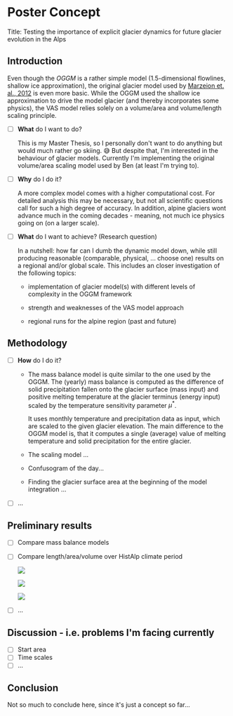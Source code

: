 # Poster Concept

Title: Testing the importance of explicit glacier dynamics for future glacier evolution in the Alps

## Introduction

Even though the *OGGM* is a rather simple model (1.5-dimensional flowlines, shallow ice approximation), the original glacier model used by [Marzeion et. al., 2012]() is even more basic. While the OGGM used the shallow ice approximation to drive the model glacier (and thereby incorporates some physics), the VAS model relies solely on a volume/area and volume/length scaling principle.

- [ ] **What** do I want to do?

  This is my Master Thesis, so I personally don't want to do anything but would much rather go skiing. 😅 But despite that, I'm interested in the behaviour of glacier models. Currently I'm implementing the original volume/area scaling model used by Ben (at least I'm trying to). 

- [ ] **Why** do I do it?

  A more complex model comes with a higher computational cost. For detailed analysis this may be necessary, but not all scientific questions call for such a high degree of accuracy. In addition, alpine glaciers wont advance much in the coming decades - meaning, not much ice physics going on (on a larger scale).

- [ ] **What** do I want to achieve? (Research question)

  In a nutshell: how far can I dumb the dynamic model down, while still producing reasonable (comparable, physical, ... choose one) results on a regional and/or global scale. This includes an closer investigation of the following topics:

  - implementation of glacier model(s) with different levels of complexity in the OGGM framework

  - strength and weaknesses of the VAS model approach
  - regional runs for the alpine region (past and future)

## Methodology

- [ ] **How** do I do it?

  - The mass balance model is quite similar to the one used by the OGGM. The (yearly) mass balance is computed as the difference of solid precipitation fallen onto the glacier surface (mass input) and positive melting temperature at the glacier terminus (energy input) scaled by the temperature sensitivity parameter $\mu^*$. 

    It uses monthly temperature and precipitation data as input, which are scaled to the given glacier elevation. The main difference to the OGGM model is, that it computes a single (average) value of melting temperature and solid precipitation for the entire glacier.

  - The scaling model ...

  - Confusogram of the day...

  - Finding the glacier surface area at the beginning of the model integration ...

- [ ] ...

## Preliminary results

- [ ] Compare mass balance models

- [ ] Compare length/area/volume over HistAlp climate period

  ![](../plots/length.png)

  ![](../plots/area.png)

  ![](../plots/volume.png)

  

- [ ] ...

## Discussion - i.e. problems I'm facing currently

- [ ]  Start area
- [ ] Time scales
- [ ] ...

## Conclusion

Not so much to conclude here, since it's just a concept so far...

